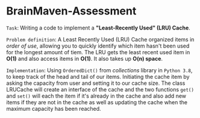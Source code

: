 # BrainMaven-Assessment
`Task`: Writing a code to implement a **"Least-Recently Used" (LRU) Cache**. 


`Problem definition`: A Least Recently Used (LRU) Cache organized items in *order of use*, allowing you to quickly identify which item hasn't been used for the longest amount of tiem. The LRU gets the least recent used item in **O(1)** and also access items in **O(1)**. It also takes up **O(n) space**.


`Implementation`: Using `OrderedDict()` from *collections* library in `Python 3.8`, to keep track of the head and tail of our items. Initiating the cache item by asking the capacity from user and setting it to our cache size. The class LRUCache will create an interface of the cache and the two functions `get()` and `set()` will each the item if it's already in the cache and also add new items if they are not in the cache as well as updating the cache when the maximum capacity has been reached.
